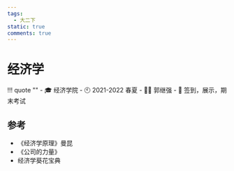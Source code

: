 ```yaml
---
tags:
  - 大二下
static: true
comments: true
---
```


# 经济学

!!! quote ""
    - 🎓 经济学院
    - 🕙 2021-2022 春夏
    - 🧑‍🏫 郭继强
    - 📝 签到，展示，期末考试

## 参考

- 《经济学原理》曼昆
- 《公司的力量》
- 经济学葵花宝典

